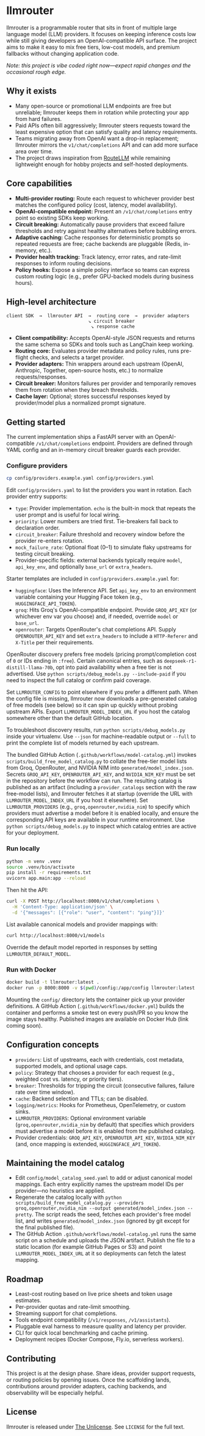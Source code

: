 # llmrouter

llmrouter is a programmable router that sits in front of multiple large language model (LLM) providers. It focuses on keeping inference costs low while still giving developers an OpenAI-compatible API surface. The project aims to make it easy to mix free tiers, low-cost models, and premium fallbacks without changing application code.

_Note: this project is vibe coded right now—expect rapid changes and the occasional rough edge._

## Why it exists
- Many open-source or promotional LLM endpoints are free but unreliable; llmrouter keeps them in rotation while protecting your app from hard failures.
- Paid APIs often bill aggressively; llmrouter steers requests toward the least expensive option that can satisfy quality and latency requirements.
- Teams migrating away from OpenAI want a drop-in replacement; llmrouter mirrors the `v1/chat/completions` API and can add more surface area over time.
- The project draws inspiration from [RouteLLM](https://github.com/lm-sys/RouteLLM) while remaining lightweight enough for hobby projects and self-hosted deployments.

## Core capabilities
- **Multi-provider routing:** Route each request to whichever provider best matches the configured policy (cost, latency, model availability).
- **OpenAI-compatible endpoint:** Present an `/v1/chat/completions` entry point so existing SDKs keep working.
- **Circuit breaking:** Automatically pause providers that exceed failure thresholds and retry against healthy alternatives before bubbling errors.
- **Adaptive caching:** Cache responses for deterministic prompts so repeated requests are free; cache backends are pluggable (Redis, in-memory, etc.).
- **Provider health tracking:** Track latency, error rates, and rate-limit responses to inform routing decisions.
- **Policy hooks:** Expose a simple policy interface so teams can express custom routing logic (e.g., prefer GPU-backed models during business hours).

## High-level architecture
```
client SDK  →  llmrouter API  →  routing core  →  provider adapters
                              ↘ circuit breaker
                               ↘ response cache
```
- **Client compatibility:** Accepts OpenAI-style JSON requests and returns the same schema so SDKs and tools such as LangChain keep working.
- **Routing core:** Evaluates provider metadata and policy rules, runs pre-flight checks, and selects a target provider.
- **Provider adapters:** Thin wrappers around each upstream (OpenAI, Anthropic, Together, open-source hosts, etc.) to normalize requests/responses.
- **Circuit breaker:** Monitors failures per provider and temporarily removes them from rotation when they breach thresholds.
- **Cache layer:** Optional; stores successful responses keyed by provider/model plus a normalized prompt signature.

## Getting started
The current implementation ships a FastAPI server with an OpenAI-compatible `/v1/chat/completions` endpoint. Providers are defined through YAML config and an in-memory circuit breaker guards each provider.

### Configure providers
```bash
cp config/providers.example.yaml config/providers.yaml
```
Edit `config/providers.yaml` to list the providers you want in rotation. Each provider entry supports:
- `type`: Provider implementation. `echo` is the built-in mock that repeats the user prompt and is useful for local wiring.
- `priority`: Lower numbers are tried first. Tie-breakers fall back to declaration order.
- `circuit_breaker`: Failure threshold and recovery window before the provider re-enters rotation.
- `mock_failure_rate`: Optional float (0–1) to simulate flaky upstreams for testing circuit breaking.
- Provider-specific fields: external backends typically require `model`, `api_key_env`, and optionally `base_url` or `extra_headers`.

Starter templates are included in `config/providers.example.yaml` for:
- `huggingface`: Uses the Inference API. Set `api_key_env` to an environment variable containing your Hugging Face token (e.g., `HUGGINGFACE_API_TOKEN`).
- `groq`: Hits Groq's OpenAI-compatible endpoint. Provide `GROQ_API_KEY` (or whichever env var you choose) and, if needed, override `model` or `base_url`.
- `openrouter`: Targets OpenRouter's chat completions API. Supply `OPENROUTER_API_KEY` and set `extra_headers` to include a `HTTP-Referer` and `X-Title` per their requirements.

OpenRouter discovery prefers free models (pricing prompt/completion cost of `0` or IDs ending in `:free`). Certain canonical entries, such as `deepseek-r1-distill-llama-70b`, opt into paid availability when a free tier is not advertised. Use `python scripts/debug_models.py --include-paid` if you need to inspect the full catalog or confirm paid coverage.

Set `LLMROUTER_CONFIG` to point elsewhere if you prefer a different path. When the config file is missing, llmrouter now downloads a pre-generated catalog of free models (see below) so it can spin up quickly without probing upstream APIs. Export `LLMROUTER_MODEL_INDEX_URL` if you host the catalog somewhere other than the default GitHub location.

To troubleshoot discovery results, run `python scripts/debug_models.py` inside your virtualenv. Use `--json` for machine-readable output or `--full` to print the complete list of models returned by each upstream.

The bundled GitHub Action (`.github/workflows/model-catalog.yml`) invokes `scripts/build_free_model_catalog.py` to collate the free-tier model lists from Groq, OpenRouter, and NVIDIA NIM into `generated/model_index.json`. Secrets `GROQ_API_KEY`, `OPENROUTER_API_KEY`, and `NVIDIA_NIM_KEY` must be set in the repository before the workflow can run. The resulting catalog is published as an artifact (including a `provider_catalogs` section with the raw free-model lists), and llmrouter fetches it at startup (override the URL with `LLMROUTER_MODEL_INDEX_URL` if you host it elsewhere). Set `LLMROUTER_PROVIDERS` (e.g., `groq,openrouter,nvidia_nim`) to specify which providers must advertise a model before it is enabled locally, and ensure the corresponding API keys are available in your runtime environment. Use `python scripts/debug_models.py` to inspect which catalog entries are active for your deployment.

### Run locally
```bash
python -m venv .venv
source .venv/bin/activate
pip install -r requirements.txt
uvicorn app.main:app --reload
```
Then hit the API:
```bash
curl -X POST http://localhost:8000/v1/chat/completions \
  -H 'Content-Type: application/json' \
  -d '{"messages": [{"role": "user", "content": "ping"}]}'
```
List available canonical models and provider mappings with:
```bash
curl http://localhost:8000/v1/models
```
Override the default model reported in responses by setting `LLMROUTER_DEFAULT_MODEL`.

### Run with Docker
```bash
docker build -t llmrouter:latest .
docker run -p 8000:8000 -v $(pwd)/config:/app/config llmrouter:latest
```
Mounting the `config/` directory lets the container pick up your provider definitions. A GitHub Action (`.github/workflows/docker.yml`) builds the container and performs a smoke test on every push/PR so you know the image stays healthy. Published images are available on Docker Hub (link coming soon).

## Configuration concepts
- `providers`: List of upstreams, each with credentials, cost metadata, supported models, and optional usage caps.
- `policy`: Strategy that chooses a provider for each request (e.g., weighted cost vs. latency, or priority tiers).
- `breaker`: Thresholds for tripping the circuit (consecutive failures, failure rate over time window).
- `cache`: Backend selection and TTLs; can be disabled.
- `logging/metrics`: Hooks for Prometheus, OpenTelemetry, or custom sinks.
- `LLMROUTER_PROVIDERS`: Optional environment variable (`groq,openrouter,nvidia_nim` by default) that specifies which providers must advertise a model before it is enabled from the published catalog.
- Provider credentials: `GROQ_API_KEY`, `OPENROUTER_API_KEY`, `NVIDIA_NIM_KEY` (and, once mapping is extended, `HUGGINGFACE_API_TOKEN`).

## Maintaining the model catalog
- Edit `config/model_catalog_seed.yaml` to add or adjust canonical model mappings. Each entry explicitly names the upstream model IDs per provider—no heuristics are applied.
- Regenerate the catalog locally with `python scripts/build_free_model_catalog.py --providers groq,openrouter,nvidia_nim --output generated/model_index.json --pretty`. The script reads the seed, fetches each provider's free model list, and writes `generated/model_index.json` (ignored by git except for the final published file).
- The GitHub Action `.github/workflows/model-catalog.yml` runs the same script on a schedule and uploads the JSON artifact. Publish the file to a static location (for example GitHub Pages or S3) and point `LLMROUTER_MODEL_INDEX_URL` at it so deployments can fetch the latest mapping.

## Roadmap
- Least-cost routing based on live price sheets and token usage estimates.
- Per-provider quotas and rate-limit smoothing.
- Streaming support for chat completions.
- Tools endpoint compatibility (`/v1/responses`, `/v1/assistants`).
- Pluggable eval harness to measure quality and latency per provider.
- CLI for quick local benchmarking and cache priming.
- Deployment recipes (Docker Compose, Fly.io, serverless workers).

## Contributing
This project is at the design phase. Share ideas, provider support requests, or routing policies by opening issues. Once the scaffolding lands, contributions around provider adapters, caching backends, and observability will be especially helpful.

## License
llmrouter is released under [The Unlicense](https://unlicense.org/). See `LICENSE` for the full text.

